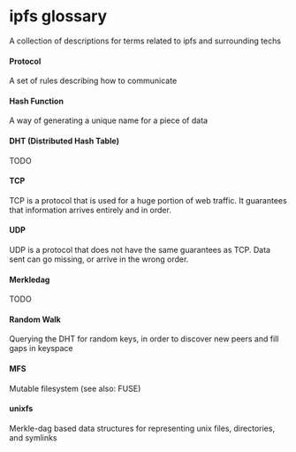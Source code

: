 # ipfs glossary
A collection of descriptions for terms related to ipfs and surrounding techs


#### Protocol
A set of rules describing how to communicate

#### Hash Function
A way of generating a unique name for a piece of data

#### DHT (Distributed Hash Table)
TODO

#### TCP
TCP is a protocol that is used for a huge portion of web traffic. It guarantees that information arrives entirely and in order.

#### UDP
UDP is a protocol that does not have the same guarantees as TCP. Data sent can go missing, or arrive in the wrong order.

#### Merkledag
TODO

#### Random Walk

Querying the DHT for random keys, in order to discover new peers and fill gaps in keyspace

#### MFS

Mutable filesystem (see also: FUSE)

#### unixfs

Merkle-dag based data structures for representing unix files, directories, and symlinks
